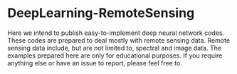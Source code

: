 # DeepLearning-RemoteSensing
Here we intend to publish easy-to-implement deep neural network codes. These codes are prepared to deal mostly with remote sensing data. Remote sensing data include, but are not limited to, spectral and image data. The examples prepared here are only for educational purposes. If you require anything else or have an issue to report, please feel free to.
